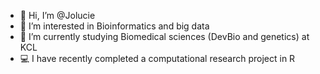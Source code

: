 - 👋 Hi, I’m @Jolucie
- 👀 I’m interested in Bioinformatics and big data
- 🌱 I’m currently studying Biomedical sciences (DevBio and genetics) at KCL 
- 💻 I have recently completed a computational research project in R 

<!---
Jolucie/Jolucie is a ✨ special ✨ repository because its `README.md` (this file) appears on your GitHub profile.
You can click the Preview link to take a look at your changes.
--->
